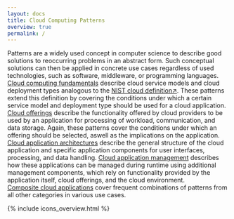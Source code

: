 ```yaml
---
layout: docs
title: Cloud Computing Patterns
overview: true
permalink: /
---
```


<script type="text/javascript">
  var s = document.location.search.toString();
  if (s == "?page_id=17") {window.location.replace("/impressum/");}
  if (s == "?page_id=29") {window.location.replace("/cloud_computing_fundamentals/");}
  if (s == "?page_id=32") {window.location.replace("/cloud_computing_fundamentals/#cloud_service_models");}
  if (s == "?page_id=45") {window.location.replace("/infrastructure_as_a_service/");}
  if (s == "?page_id=64") {window.location.replace("/platform_as_a_service/");}
  if (s == "?page_id=71") {window.location.replace("/software_as_a_service/");}
  if (s == "?page_id=86") {window.location.replace("/");}
  if (s == "?page_id=38") {window.location.replace("/cloud_computing_fundamentals/#cloud_deployment_models");}
  if (s == "?page_id=90") {window.location.replace("/public_cloud/");}
  if (s == "?page_id=95") {window.location.replace("/private_cloud/");}
  if (s == "?page_id=101") {window.location.replace("/community_cloud/");}
  if (s == "?page_id=106") {window.location.replace("/hybrid_cloud/");}
  if (s == "?page_id=130") {window.location.replace("/cloud_offerings/");}
  if (s == "?page_id=132") {window.location.replace("/cloud_offerings/#cloud_environments");}
  if (s == "?page_id=147") {window.location.replace("/elastic_infrastructure/");}
  if (s == "?page_id=156") {window.location.replace("/node_based_availability/");}
  if (s == "?page_id=152") {window.location.replace("/environment_based_availability/");}
  if (s == "?page_id=136") {window.location.replace("/cloud_offerings/#storage_offerings");}
  if (s == "?page_id=161") {window.location.replace("/strict_consistency/");}
  if (s == "?page_id=167") {window.location.replace("/eventual_consistency/");}
  if (s == "?page_id=173") {window.location.replace("/relational_database/");}
  if (s == "?page_id=178") {window.location.replace("/blob_storage/");}
  if (s == "?page_id=182") {window.location.replace("/block_storage/");}
  if (s == "?page_id=186") {window.location.replace("/key_value_storage/");}
  if (s == "?page_id=138") {window.location.replace("/cloud_offerings/#communication_offerings");}
  if (s == "?page_id=195") {window.location.replace("/message_oriented_middleware/");}
  if (s == "?page_id=191") {window.location.replace("/message_oriented_middleware/");}
  if (s == "?page_id=199") {window.location.replace("/exactly_once_delivery/");}
  if (s == "?page_id=204") {window.location.replace("/at_least_once_delivery/");}
  if (s == "?page_id=212") {window.location.replace("/cloud_application_architectures/");}
  if (s == "?page_id=214") {window.location.replace("/cloud_application_architectures/#fundamental_cloud_architectures");}
  if (s == "?page_id=240") {window.location.replace("/distributed_application/");}
  if (s == "?page_id=245") {window.location.replace("/loose_coupling/");}
  if (s == "?page_id=251") {window.location.replace("/stateless_component/");}
  if (s == "?page_id=255") {window.location.replace("/idempotent_processor/");}
  if (s == "?page_id=219") {window.location.replace("/cloud_application_management/#management_components/");}
  if (s == "?page_id=260") {window.location.replace("/map_reduce/");}
  if (s == "?page_id=265") {window.location.replace("/elasticity_manager/");}
  if (s == "?page_id=269") {window.location.replace("/elastic_load_balancer/");}
  if (s == "?page_id=273") {window.location.replace("/elastic_queue/");}
  if (s == "?page_id=221") {window.location.replace("/cloud_application_management/#management_processes");}
  if (s == "?page_id=278") {window.location.replace("/watchdog/");}
  if (s == "?page_id=284") {window.location.replace("/update_transition_process/");}
  if (s == "?page_id=223") {window.location.replace("/cloud_application_architectures/#multi-tenancy");}
  if (s == "?page_id=291") {window.location.replace("/shared_component/");}
  if (s == "?page_id=295") {window.location.replace("/tenant_isolated_component/");}
  if (s == "?page_id=299") {window.location.replace("/dedicated_component/");}
</script>

Patterns are a widely used concept in computer science to describe good solutions to reoccurring problems in an abstract form. Such conceptual solutions can then be applied in concrete use cases regardless of used technologies, such as software, middleware, or programming languages.<br>
[Cloud computing fundamentals](/#cloud_computing_fundamentals) describe cloud service models and cloud deployment types analogous to the [NIST cloud definition&#x2197;](http://nvlpubs.nist.gov/nistpubs/Legacy/SP/nistspecialpublication800-145.pdf). These patterns extend this definition by covering the conditions under which a certain service model and deployment type should be used for a cloud application.<br> 
[Cloud offerings](/#cloud_offerings) describe the functionality offered by cloud providers to be used by an application for processing of workload, communication, and data storage. Again, these patterns cover the conditions under which an offering should be selected, aswell as the implications on the application.<br> 
[Cloud application architectures](/#cloud_application_architectures) describe the general structure of the cloud application and specific application components for user interfaces, processing, and data handling. 
[Cloud application management](/#cloud_application_management) describes how these applications can be managed during runtime using additional management components, which rely on functionality provided by the application itself, cloud offerings, and the cloud environment.<br>
[Composite cloud applications](/#composite_cloud_applications) cover frequent combinations of patterns from all other categories in various use cases.


{% include icons_overview.html %}
